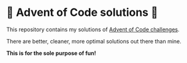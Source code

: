 # 🎄 Advent of Code solutions 🎄
This repository contains my solutions of [Advent of Code challenges](https://adventofcode.com).

There are better, cleaner, more optimal solutions out there than mine.

**This is for the sole purpose of fun!**
